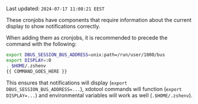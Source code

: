 Last updated: `2024-07-17 11:08:21 EEST`

These cronjobs have components that require information about the current
display to show notifications correctly.

When adding them as cronjobs, it is recommended to precede the command with the
following:

```bash
export DBUS_SESSION_BUS_ADDRESS=unix:path=/run/user/1000/bus
export DISPLAY=:0
. $HOME/.zshenv
{{ COMMAND_GOES_HERE }}
```

This ensures that notifications will display
(`export DBUS_SESSION_BUS_ADDRESS=...`),
xdotool commands will function (`export DISPLAY=...`)
and environmental variables will work as well (`.$HOME/.zshenv`).

